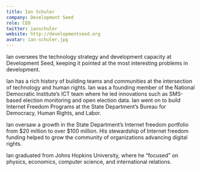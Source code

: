 ```yaml
---
title: Ian Schuler
company: Development Seed
role: CEO
twitter: ianschuler
website: http://developmentseed.org
avatar: ian-schuler.jpg
---
```


Ian oversees the technology strategy and development capacity at Development Seed, keeping it pointed at the most interesting problems in development.

Ian has a rich history of building teams and communities at the intersection of technology and human rights. Ian was a founding member of the National Democratic Institute’s ICT team where he led innovations such as SMS-based election monitoring and open election data. Ian went on to build Internet Freedom Programs at the State Department’s Bureau for Democracy, Human Rights, and Labor.

Ian oversaw a growth in the State Department’s Internet freedom portfolio from $20 million to over $100 million. His stewardship of Internet freedom funding helped to grow the community of organizations advancing digital rights.

Ian graduated from Johns Hopkins University, where he “focused” on physics, economics, computer science, and international relations.